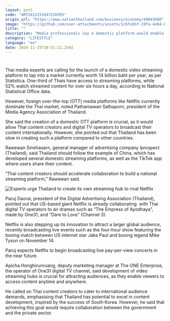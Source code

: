 ```yaml
---
layout: post
code: "ART241125104721HIR1"
origin_url: "https://www.nationthailand.com/business/economy/40043600"
image: "https://github.com/user-attachments/assets/1c6fa5bf-19fa-4eb4-b8d1-987d4a74e38a"
title: ""
description: "Media professionals say a domestic platform would enable Thailand’s thriving content creation industry to reach international market"
category: "LIFESTYLE"
language: "en"
date: 2024-11-25T10:51:21.254Z
---
```


# 









Thai media experts are calling for the launch of a domestic video streaming platform to tap into a market currently worth 14 billion baht per year, as per Statistica. One-third of Thais have access to streaming platforms, while 52% watch streamed content for over six hours a day, according to National Statistical Office data.

However, foreign over-the-top (OTT) media platforms like Netflix currently dominate the Thai market, noted Pathamawan Sathaporn, president of the Media Agency Association of Thailand.

She said the creation of a domestic OTT platform is crucial, as it would allow Thai content creators and digital TV operators to broadcast their content internationally. However, she pointed out that Thailand has been slow in creating such a platform compared to other countries.

Rawewan Sinehasarn, general manager of advertising company Iprospect (Thailand), said Thailand should follow the example of China, which has developed several domestic streaming platforms, as well as the TikTok app where users share their content.

“Thai content creators should accelerate collaboration to build a national streaming platform,” Rawewan said.

  ![Experts urge Thailand to create its own streaming hub to rival Netflix](https://github.com/user-attachments/assets/94f21ca5-2e7f-47cd-905d-9c814516bda9)

Paruj Daorai, president of the Digital Advertising Association (Thailand), pointed out that US-based giant Netflix is already collaborating  with Thai digital TV operators to air dramas such as “The Empress of Ayodhaya”, made by One31, and “Dare to Love” (Channel 3).

Netflix is also stepping up its innovation to attract a larger global audience, recently broadcasting live events such as the four-hour show featuring the boxing match between US internet star Jake Paul and boxing legend Mike Tyson on November 14.

Paruj expects Netflix to begin broadcasting live pay-per-view concerts in the near future.

Apicha Honghirunruang, deputy marketing manager at The ONE Enterprise, the operator of One31 digital TV channel, said development of video streaming hubs is crucial for attracting audiences, as they enable viewers to access content anytime and anywhere.

He called on Thai content creators to cater to international audience demands, emphasising that Thailand has potential to excel in content development, inspired by the success of South Korea. However, he said that achieving this goal would require collaboration between the government and the private sector.

